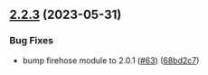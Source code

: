 ## [2.2.3](https://github.com/observeinc/terraform-aws-collection/compare/v2.2.2...v2.2.3) (2023-05-31)


### Bug Fixes

* bump firehose module to 2.0.1 ([#63](https://github.com/observeinc/terraform-aws-collection/issues/63)) ([68bd2c7](https://github.com/observeinc/terraform-aws-collection/commit/68bd2c79773c72da03f963277e6fb0be7f1620af))



